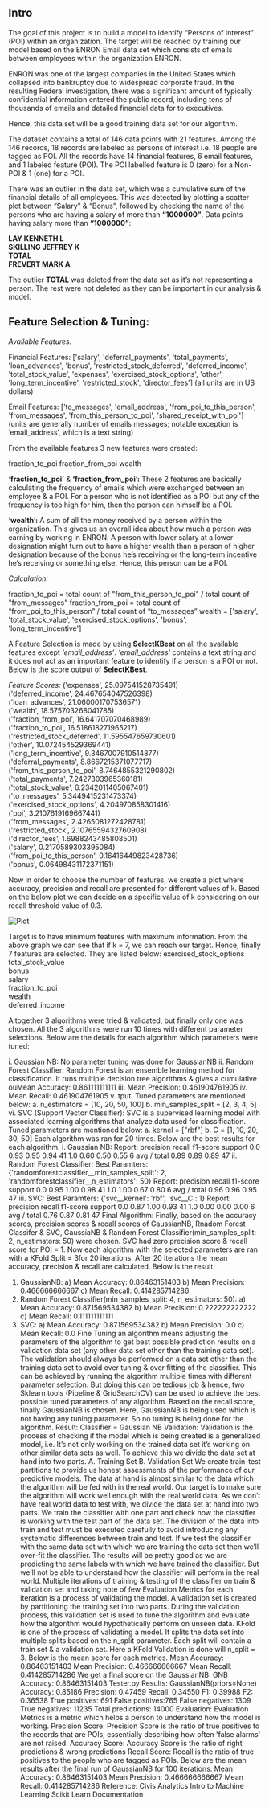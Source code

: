 ## Intro

The goal of this project is to build a model to identify “Persons of Interest” (POI) within an organization. The
target will be reached by training our model based on the ENRON Email data set which consists of emails between
employees within the organization ENRON.

ENRON was one of the largest companies in the United States which collapsed into bankruptcy due to widespread
corporate fraud. In the resulting Federal investigation, there was a significant amount of typically confidential
information entered the public record, including tens of thousands of emails and detailed financial data for to
executives.

Hence, this data set will be a good training data set for our algorithm.

The dataset contains a total of 146 data points with 21 features. Among the 146 records, 18 records are labeled
as persons of interest i.e. 18 people are tagged as POI. All the records have 14 financial features, 6 email features, and
1 labeled feature (POI). The POI labelled feature is 0 (zero) for a Non-POI & 1 (one) for a POI.

There was an outlier in the data set, which was a cumulative sum of the financial details of all employees. This
was detected by plotting a scatter plot between “Salary” & “Bonus”, followed by checking the name of the persons
who are having a salary of more than **“1000000”**. Data points having salary more than **“1000000”**:

  **LAY KENNETH L**  
  **SKILLING JEFFREY K**  
  **TOTAL**  
  **FREVERT MARK A**  

The outlier **TOTAL** was deleted from the data set as it’s not representing a person. The rest were not deleted as
they can be important in our analysis & model.

## Feature Selection & Tuning:

*Available Features:*

Financial Features: ['salary', 'deferral_payments', 'total_payments', 'loan_advances', 'bonus',
'restricted_stock_deferred', 'deferred_income', 'total_stock_value', 'expenses', 'exercised_stock_options', 'other',
'long_term_incentive', 'restricted_stock', 'director_fees'] (all units are in US dollars)

Email Features: ['to_messages', 'email_address', 'from_poi_to_this_person', 'from_messages',
'from_this_person_to_poi', 'shared_receipt_with_poi'] (units are generally number of emails messages; notable
exception is ‘email_address’, which is a text string)

From the available features 3 new features were created:

fraction_to_poi
fraction_from_poi
wealth

**‘fraction_to_poi’** & **‘fraction_from_poi’:** These 2 features are basically calculating the frequency of emails which
were exchanged between an employee & a POI. For a person who is not identified as a POI but any of the frequency
is too high for him, then the person can himself be a POI.

**‘wealth’:** A sum of all the money received by a person within the organization. This gives us an overall idea about
how much a person was earning by working in ENRON. A person with lower salary at a lower designation might turn
out to have a higher wealth than a person of higher designation because of the bonus he’s receiving or the
long-term incentive he’s receiving or something else. Hence, this person can be a POI.

*Calculation:*

fraction_to_poi = total count of "from_this_person_to_poi" / total count of "from_messages"
fraction_from_poi = total count of “from_poi_to_this_person” / total count of “to_messages”
wealth = ['salary', 'total_stock_value', 'exercised_stock_options', 'bonus', 'long_term_incentive']

A Feature Selection is made by using **SelectKBest** on all the available features except *'email_address’*.
*'email_address’* contains a text string and it does not act as an important feature to identify if a person is a POI or
not. Below is the score output of **SelectKBest**.

*Feature Scores:*
  ('expenses', 25.097541528735491)  
  ('deferred_income', 24.467654047526398)  
  ('loan_advances', 21.060001707536571)  
  ('wealth', 18.575703268041785)  
  ('fraction_from_poi', 16.641707070468989)  
  ('fraction_to_poi', 16.518618271965217)  
  ('restricted_stock_deferred', 11.595547659730601)  
  ('other', 10.072454529369441)  
  ('long_term_incentive', 9.3467007910514877)  
  ('deferral_payments', 8.8667215371077717)  
  ('from_this_person_to_poi', 8.7464855321290802)  
  ('total_payments', 7.2427303965360181)  
  ('total_stock_value', 6.2342011405067401)  
  ('to_messages', 5.3449415231473374)  
  ('exercised_stock_options', 4.204970858301416)  
  ('poi', 3.2107619169667441)  
  ('from_messages', 2.4265081272428781)  
  ('restricted_stock', 2.1076559432760908)  
  ('director_fees', 1.6988243485808501)  
  ('salary', 0.2170589303395084)  
  ('from_poi_to_this_person', 0.16416449823428736)  
  ('bonus', 0.06498431172371151)  

Now in order to choose the number of features, we create a plot where accuracy, precision and recall are presented
for different values of k. Based on the below plot we can decide on a specific value of k considering on our recall
threshold value of 0.3.

![Plot](https://github.com/sekhar989/Udacity-DAND/blob/master/P4-ML/Plot.PNG?raw=true)

Target is to have minimum features with maximum information. From the above graph we can see that if k = 7, we
can reach our target. Hence, finally 7 features are selected. They are listed below:
  exercised_stock_options  
  total_stock_value  
  bonus  
  salary  
  fraction_to_poi  
  wealth  
  deferred_income  

Altogether 3 algorithms were tried & validated, but finally only one was chosen. All the 3 algorithms were run 10
times with different parameter selections. Below are the details for each algorithm which parameters were tuned:

i. Gaussian NB: No parameter tuning was done for GaussianNB
ii. Random Forest Classifier: Random Forest is an ensemble learning method for classification. It runs multiple
decision tree algorithms & gives a cumulative ouMean Accuracy: 0.861111111111
iii. Mean Precision: 0.461904761905
iv. Mean Recall: 0.461904761905
v. tput. Tuned parameters are mentioned below:
a. n_estimators = [10, 20, 50, 100]
b. min_samples_split = [2, 3, 4, 5]
vi. SVC (Support Vector Classifier): SVC is a supervised learning model with associated learning algorithms that
analyze data used for classification. Tuned parameters are mentioned below:
a. kernel = ["rbf"]
b. C = [1, 10, 20, 30, 50]
Each algorithm was ran for 20 times. Below are the best results for each algorithm.
i. Gaussian NB:
Report: precision recall f1-score support
0.0 0.93 0.95 0.94 41
1.0 0.60 0.50 0.55 6
avg / total 0.89 0.89 0.89 47
ii. Random Forest Classifier:
Best Paramters: {'randomforestclassifier__min_samples_split': 2, 'randomforestclassifier__n_estimators': 50}
Report: precision recall f1-score support
0.0 0.95 1.00 0.98 41
1.0 1.00 0.67 0.80 6
avg / total 0.96 0.96 0.95 47
iii. SVC:
Best Paramters: {'svc__kernel': 'rbf', 'svc__C': 1}
Report: precision recall f1-score support
0.0 0.87 1.00 0.93 41
1.0 0.00 0.00 0.00 6
avg / total 0.76 0.87 0.81 47
Final Algorithm:
Finally, based on the accuracy scores, precision scores & recall scores of GaussianNB, Rnadom Forest Classifer & SVC, GaussiaNB & Random Forest Classifier(min_samples_split: 2, n_estimators: 50) were chosen. SVC had zero precision
score & recall score for POI = 1. Now each algorithm with the selected parameters are ran with a KFold Split = 3for 20 iterations. After 20 iterations
the mean accuracy, precision & recall are calculated. Below is the result:
1. GaussianNB:
a) Mean Accuracy: 0.86463151403
b) Mean Precision: 0.466666666667
c) Mean Recall: 0.414285714286
2. Random Forest Classifier(min_samples_split: 4, n_estimators: 50):
a) Mean Accuracy: 0.871569534382
b) Mean Precision: 0.222222222222
c) Mean Recall: 0.111111111111
3. SVC:
a) Mean Accuracy: 0.871569534382
b) Mean Precision: 0.0
c) Mean Recall: 0.0
Fine Tuning an algorithm means adjusting the parameters of the algorithm to get best possible prediction results on
a validation data set (any other data set other than the training data set). The validation should always be
performed on a data set other than the training data set to avoid over tuning & over fitting of the classifier. This can
be achieved by running the algorithm multiple times with different parameter selection. But doing this can be tedious job & hence, two Sklearn tools (Pipeline & GridSearchCV) can be used to achieve the
best possible tuned parameters of any algorithm. Based on the recall score, finally GaussianNB is chosen. Here, GaussianNB is being used which is not having any
tuning parameter. So no tuning is being done for the algorithm. Result:
Classifier = Gaussian NB
Validation:
Validation is the process of checking if the model which is being created is a generalized model, i.e. It’s not only
working on the trained data set it’s working on other similar data sets as well. To achieve this we divide the data set at hand into two parts. A. Training Set
B. Validation Set
We create train-test partitions to provide us honest assessments of the performance of our predictive models. The data at hand is almost similar to the data which the algorithm will be fed with in the real world. Our target is to
make sure the algorithm will work well enough with the real world data. As we don’t have real world data to test
with, we divide the data set at hand into two parts. We train the classifier with one part and check how the classifier
is working with the test part of the data set. The division of the data into train and test must be executed carefully to avoid introducing any systematic
differences between train and test. If we test the classifier with the same data set with which we are training the
data set then we’ll over-fit the classifier. The results will be pretty good as we are predicting the same labels with
which we have trained the classifier. But we’ll not be able to understand how the classifier will perform in the real
world. Multiple iterations of training & testing of the classifier on train & validation set and taking note of few Evaluation
Metrics for each iteration is a process of validating the model. A validation set is created by partitioning the training
set into two parts. During the validation process, this validation set is used to tune the algorithm and evaluate how
the algorithm would hypothetically perform on unseen data. KFold is one of the process of validating a model. It
splits the data set into multiple splits based on the n_split parameter. Each split will contain a train set & a
validation set. Here a KFold Validation is done will n_split = 3. Below is the mean score for each metrics. Mean Accuracy: 0.86463151403
Mean Precision: 0.466666666667
Mean Recall: 0.414285714286
We get a final score on the GaussianNB:
GNB Accuracy: 0.86463151403
Tester.py Results:
GaussianNB(priors=None)
Accuracy: 0.85186 Precision: 0.47459 Recall: 0.34550 F1: 0.39988 F2: 0.36538
True positives: 691 False positives:765 False negatives: 1309 True negatives: 11235
Total predictions: 14000
Evaluation:
Evaluation Metrics is a metric which helps a person to understand how the model is working. Precision Score: Precision Score is the ratio of true positives to the records that are POIs, essentially describing how
often 'false alarms' are not raised. Accuracy Score: Accuracy Score is the ratio of right predictions & wrong predictions
Recall Score: Recall is the ratio of true positives to the people who are tagged as POIs. Below are the mean results after the final run of GaussianNB for 100 iterations:
Mean Accuracy: 0.86463151403
Mean Precision: 0.466666666667
Mean Recall: 0.414285714286
Reference:
Civis Analytics
Intro to Machine Learning
Scikit Learn Documentation
